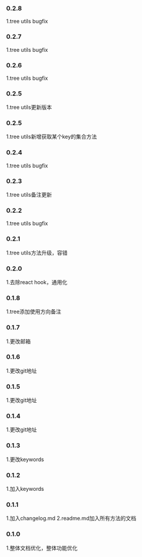 ### 0.2.8
1.tree utils bugfix
### 0.2.7
1.tree utils bugfix
### 0.2.6
1.tree utils bugfix
### 0.2.5
1.tree utils更新版本
### 0.2.5
1.tree utils新增获取某个key的集合方法
### 0.2.4
1.tree utils bugfix
### 0.2.3
1.tree utils备注更新
### 0.2.2
1.tree utils bugfix
### 0.2.1
1.tree utils方法升级，容错
### 0.2.0
1.去除react hook，通用化
### 0.1.8
1.tree添加使用方向备注
### 0.1.7
1.更改邮箱
### 0.1.6
1.更改git地址
### 0.1.5
1.更改git地址
### 0.1.4
1.更改git地址
### 0.1.3
1.更改keywords
### 0.1.2
1.加入keywords
### 0.1.1
1.加入changelog.md
2.readme.md加入所有方法的文档
### 0.1.0
1.整体文档优化，整体功能优化
